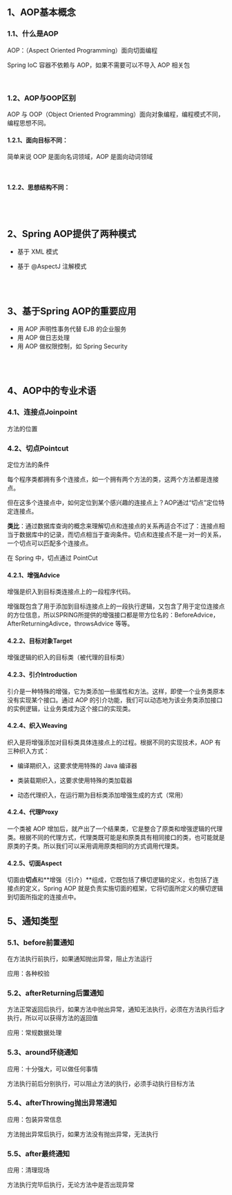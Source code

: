 ## 1、AOP基本概念

### 1.1、什么是AOP

AOP：（Aspect Oriented Programming）面向切面编程

Spring IoC 容器不依赖与 AOP，如果不需要可以不导入 AOP 相关包

<br>

### 1.2、AOP与OOP区别

AOP 与 OOP（Object Oriented Programming）面向对象编程，编程模式不同，编程思想不同。

#### 1.2.1、面向目标不同：

简单来说 OOP 是面向名词领域，AOP 是面向动词领域

<br>

#### 1.2.2、思想结构不同：

<br>

<br>

## 2、Spring AOP提供了两种模式

* 基于 XML 模式

* 基于 @AspectJ 注解模式

<br>

<br>

## 3、基于Spring AOP的重要应用

* 用 AOP 声明性事务代替 EJB 的企业服务
* 用 AOP 做日志处理
* 用 AOP 做权限控制，如 Spring Security

<br>

<br>

## 4、AOP中的专业术语

### 4.1、连接点Joinpoint

方法的位置



### 4.2、切点Pointcut

定位方法的条件

每个程序类都拥有多个连接点，如一个拥有两个方法的类，这两个方法都是连接点。

但在这多个连接点中，如何定位到某个感兴趣的连接点上？AOP通过“切点”定位特定连接点。

**类比**：通过数据库查询的概念来理解切点和连接点的关系再适合不过了：连接点相当于数据库中的记录，而切点相当于查询条件。切点和连接点不是一对一的关系，一个切点可以匹配多个连接点。

在 Spring 中，切点通过 PointCut



#### 4.2.1、增强Advice

增强是织入到目标类连接点上的一段程序代码。

增强既包含了用于添加到目标连接点上的一段执行逻辑，又包含了用于定位连接点的方位信息，所以SPRING所提供的增强接口都是带方位名的：BeforeAdvice，AfterReturningAdivce，throwsAdvice 等等。



#### 4.2.2、目标对象Target

增强逻辑的织入的目标类（被代理的目标类）



#### 4.2.3、引介Introduction

引介是一种特殊的增强，它为类添加一些属性和方法。这样，即使一个业务类原本没有实现某个接口。通过 AOP 的引介功能，我们可以动态地为该业务类添加接口的实例逻辑，让业务类成为这个接口的实现类。



#### 4.2.4、织入Weaving

织入是将增强添加对目标类具体连接点上的过程。根据不同的实现技术，AOP 有三种织入方式：

* 编译期织入，这要求使用特殊的 Java 编译器 

* 类装载期织入，这要求使用特殊的类加载器

* 动态代理织入，在运行期为目标类添加增强生成的方式（常用）



#### 4.2.4、代理Proxy

一个类被 AOP 增加后，就产出了一个结果类，它是整合了原类和增强逻辑的代理类。根据不同的代理方式，代理类既可能是和原类具有相同接口的类，也可能就是原类的子类。所以我们可以采用调用原类相同的方式调用代理类。



#### 4.2.5、切面Aspect

切面由**切点**和**增强（引介）**组成，它既包括了横切逻辑的定义，也包括了连接点的定义，Spring AOP 就是负责实施切面的框架，它将切面所定义的横切逻辑到切面所指定的连接点中。



## 5、通知类型

### 5.1、before前置通知

在方法执行前执行，如果通知抛出异常，阻止方法运行

应用：各种校验



### 5.2、afterReturning后置通知

方法正常返回后执行，如果方法中抛出异常，通知无法执行，必须在方法执行后才执行，所以可以获得方法的返回值

应用：常规数据处理



### 5.3、around环绕通知

应用：十分强大，可以做任何事情

方法执行前后分别执行，可以阻止方法的执行，必须手动执行目标方法



### 5.4、afterThrowing抛出异常通知

应用：包装异常信息

方法抛出异常后执行，如果方法没有抛出异常，无法执行



### 5.5、after最终通知

应用：清理现场

方法执行完毕后执行，无论方法中是否出现异常
















